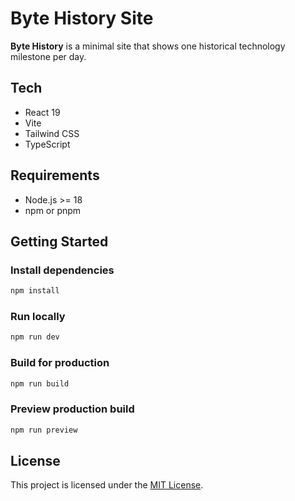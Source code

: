 # Byte History Site

**Byte History** is a minimal site that shows one historical technology milestone per day.

## Tech

- React 19
- Vite
- Tailwind CSS
- TypeScript

## Requirements

- Node.js >= 18
- npm or pnpm

## Getting Started

### Install dependencies

```bash
npm install
```

### Run locally

```bash
npm run dev
```

### Build for production

```bash
npm run build
```

### Preview production build

```bash
npm run preview
```

## License

This project is licensed under the [MIT License](./LICENSE).
